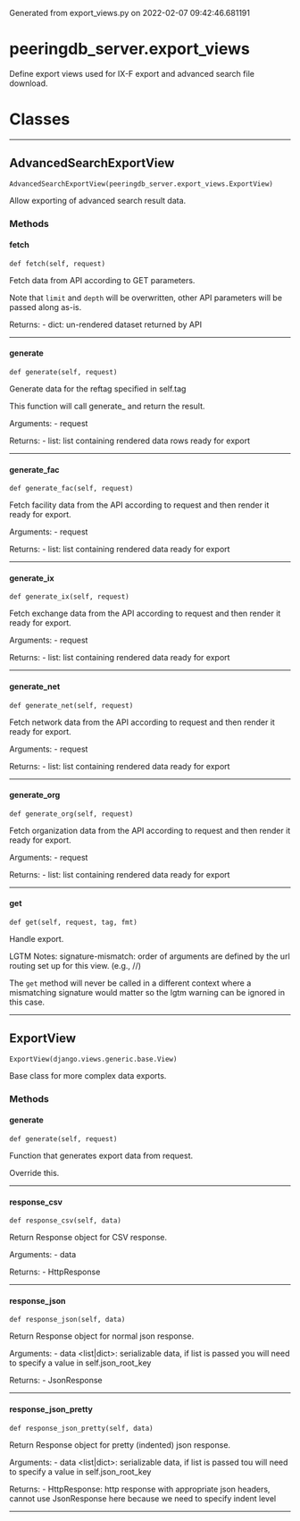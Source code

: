 Generated from export_views.py on 2022-02-07 09:42:46.681191

# peeringdb_server.export_views

Define export views used for IX-F export and advanced search file download.

# Classes
---

## AdvancedSearchExportView

```
AdvancedSearchExportView(peeringdb_server.export_views.ExportView)
```

Allow exporting of advanced search result data.


### Methods

#### fetch
`def fetch(self, request)`

Fetch data from API according to GET parameters.

Note that `limit` and `depth` will be overwritten, other API
parameters will be passed along as-is.

Returns:
    - dict: un-rendered dataset returned by API

---
#### generate
`def generate(self, request)`

Generate data for the reftag specified in self.tag

This function will call generate_<tag> and return the result.

Arguments:
    - request <Request>

Returns:
    - list: list containing rendered data rows ready for export

---
#### generate_fac
`def generate_fac(self, request)`

Fetch facility data from the API according to request and then render
it ready for export.

Arguments:
    - request <Request>

Returns:
    - list: list containing rendered data ready for export

---
#### generate_ix
`def generate_ix(self, request)`

Fetch exchange data from the API according to request and then render
it ready for export.

Arguments:
    - request <Request>

Returns:
    - list: list containing rendered data ready for export

---
#### generate_net
`def generate_net(self, request)`

Fetch network data from the API according to request and then render
it ready for export.

Arguments:
    - request <Request>

Returns:
    - list: list containing rendered data ready for export

---
#### generate_org
`def generate_org(self, request)`

Fetch organization data from the API according to request and then render
it ready for export.

Arguments:
    - request <Request>

Returns:
    - list: list containing rendered data ready for export

---
#### get
`def get(self, request, tag, fmt)`

Handle export.

LGTM Notes: signature-mismatch: order of arguments are defined by the
url routing set up for this view. (e.g., /<tag>/<fmt>)

The `get` method will never be called in a different
context where a mismatching signature would matter so
the lgtm warning can be ignored in this case.

---

## ExportView

```
ExportView(django.views.generic.base.View)
```

Base class for more complex data exports.


### Methods

#### generate
`def generate(self, request)`

Function that generates export data from request.

Override this.

---
#### response_csv
`def response_csv(self, data)`

Return Response object for CSV response.

Arguments:
    - data <list>

Returns:
    - HttpResponse

---
#### response_json
`def response_json(self, data)`

Return Response object for normal json response.

Arguments:
    - data <list|dict>: serializable data, if list is passed you will need
        to specify a value in self.json_root_key

Returns:
    - JsonResponse

---
#### response_json_pretty
`def response_json_pretty(self, data)`

Return Response object for pretty (indented) json response.

Arguments:
    - data <list|dict>: serializable data, if list is passed tou will need
        to specify a value in self.json_root_key

Returns:
    - HttpResponse: http response with appropriate json headers, cannot use
        JsonResponse here because we need to specify indent level

---

